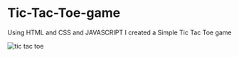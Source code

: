 # Tic-Tac-Toe-game
Using HTML and CSS and JAVASCRIPT I created a Simple Tic Tac Toe game 

![tic tac toe](https://github.com/user-attachments/assets/41ddb74d-3c28-44b9-b9ee-896b9ce1e3ee)
